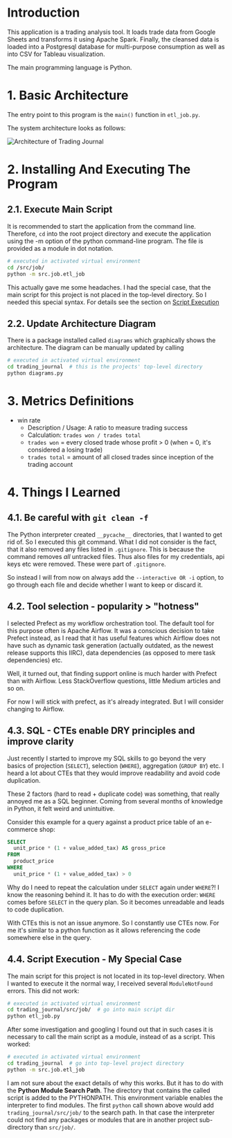 # Introduction

This application is a trading analysis tool. It loads trade data from Google
Sheets and transforms it using Apache Spark. Finally, the cleansed data is
loaded into a Postgresql database for multi-purpose consumption as well as into
CSV for Tableau visualization.

The main programming language is Python.

# 1. Basic Architecture

The entry point to this program is the `main()` function in `etl_job.py`.

The system architecture looks as follows:

![Architecture of Trading Journal](provide-link-here)

# 2. Installing And Executing The Program
## 2.1. Execute Main Script
It is recommended to start the application from the command line. Therefore,
`cd` into the root project directory and execute the application using the
-m option of the python command-line program. The file is provided as a module
in dot notation.

```zsh
# executed in activated virtual environment
cd /src/job/
python -m src.job.etl_job
```

This actually gave me some headaches. I had the special case, that the main
script for this project is not placed in the top-level directory. So I needed
this special syntax. For details see the section on
[Script Execution](#44-script-execution---my-special-case)

## 2.2. Update Architecture Diagram
There is a package installed called `diagrams` which graphically shows the
architecture. The diagram can be manually updated by calling

```zsh
# executed in activated virtual environment
cd trading_journal  # this is the projects' top-level directory
python diagrams.py

```

# 3. Metrics Definitions
- win rate
  - Description / Usage: A ratio to measure trading success
  - Calculation: `trades won / trades total`
  - `trades won` = every closed trade whose profit > 0 (when = 0, it's
  considered a losing trade)
  - `trades total` = amount of all closed trades since inception of the
  trading account

# 4. Things I Learned
## 4.1. Be careful with `git clean -f`
The Python interpreter created `__pycache__` directories, that I wanted to get
rid of. So I executed this git command. What I did not consider is the fact,
that it also removed any files listed in `.gitignore`. This is because the
command removes _all_ untracked files. Thus also files for my credentials,
api keys etc were removed. These were part of `.gitignore`.

So instead I will from now on always add the `--interactive OR -i` option, to
go through each file and decide whether I want to keep or discard it.

## 4.2. Tool selection - popularity > "hotness"
I selected Prefect as my workflow orchestration tool. The default tool for this
purpose often is Apache Airflow. It was a conscious decision to take Prefect
instead, as I read that it has useful features which Airflow does not have such
as dynamic task generation (actually outdated, as the newest release supports
this IIRC), data dependencies (as opposed to mere task dependencies) etc.

Well, it turned out, that finding support online is much harder with Prefect
than with Airflow. Less StackOverflow questions, little Medium articles and
so on.

For now I will stick with prefect, as it's already integrated. But I will
consider changing to Airflow.

## 4.3. SQL - CTEs enable DRY principles and improve clarity
Just recently I started to improve my SQL skills to go beyond the very basics
of projection (`SELECT`), selection (`WHERE`), aggregation (`GROUP BY`) etc.
I heard a lot about CTEs that they would improve readability and avoid code
duplication.

These 2 factors (hard to read + duplicate code) was something, that really
annoyed me as a SQL beginner. Coming from several months of knowledge in
Python, it felt weird and unintuitive.

Consider this example for a query against a product price table of an
e-commerce shop:
```SQL
SELECT
  unit_price * (1 + value_added_tax) AS gross_price
FROM
  product_price
WHERE
  unit_price * (1 + value_added_tax) > 0
```

Why do I need to repeat the calculation under `SELECT` again under `WHERE`?! I
know the reasoning behind it. It has to do with the execution order: `WHERE`
comes before `SELECT` in the query plan. So it becomes unreadable and leads to
code duplication.

With CTEs this is not an issue anymore. So I constantly use CTEs now. For me
it's similar to a python function as it allows referencing the code somewhere
else in the query.

## 4.4. Script Execution - My Special Case

The main script for this project is not located in its top-level directory.
When I wanted to execute it the normal way, I received several `ModuleNotFound`
errors. This did not work:

```zsh
# executed in activated virtual environment
cd trading_journal/src/job/  # go into main script dir
python etl_job.py
```

After some investigation and googling I found out that in such cases it is
necessary to call the main script as a module, instead of as a script. This
worked:

```zsh
# executed in activated virtual environment
cd trading_journal  # go into top-level project directory
python -m src.job.etl_job
```

I am not sure about the exact details of why this works. But it has to do with
the **Python Module Search Path**. The directory that contains the called
script is added to the PYTHONPATH. This environment variable enables the
interpreter to find modules. The first `python` call shown above would add
`trading_journal/src/job/` to the search path. In that case the interpreter
could not find any packages or modules that are in another project sub-directory
than `src/job/`.
